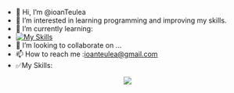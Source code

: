 - 👋 Hi, I’m @ioanTeulea
- 👀 I’m interested in learning programming and improving my skills.
- 🌱 I’m currently learning:
- [![My Skills](https://skillicons.dev/icons?i=cs,dotnet,py)](https://skillicons.dev)
- 💞️ I’m looking to collaborate on ...
- 📫 How to reach me :ioanteulea@gmail.com
- ✅My Skills:
<p align="center">
  <a href="https://skillicons.dev">
    <img src="https://skillicons.dev/icons?i=git,cpp,qt,html,css,js,java,postgres&perline=4" />
  </a>
</p>

<!---
ioanTeulea/ioanTeulea is a ✨ special ✨ repository because its `README.md` (this file) appears on your GitHub profile.
You can click the Preview link to take a look at your changes.
--->
